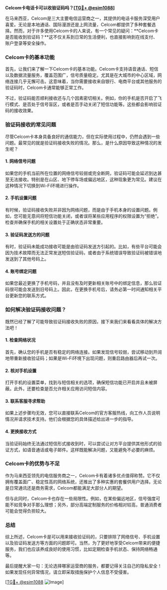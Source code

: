 **Celcom卡电话卡可以收验证码吗？[[TG💪+ @esim1088](https://t.me/s/esim1088)]**

在马来西亚，Celcom是三大主要电信运营商之一，其提供的电话卡服务深受用户喜爱。无论是本地通话、国际漫游还是上网流量，Celcom都提供了多种套餐选择。然而，对于许多使用Celcom卡的人来说，有一个常见的疑问：**Celcom卡是否能收到验证码？**这不仅关系到日常的生活便利，也直接影响到在线支付、账户登录等安全操作。

### Celcom卡的基本功能

首先，让我们来了解一下Celcom卡的基本功能。Celcom卡支持语音通话、短信以及数据流量服务，覆盖范围广，信号质量稳定。尤其是在大城市的中心区域，网络连接几乎无懈可击。这意味着，当你需要接收来自银行、电商平台或其他服务的验证码时，Celcom卡通常能够正常工作。

不过，验证码能否顺利接收还与几个因素密切相关。例如，你的手机是否开启了飞行模式、是否处于信号盲区，或者是否手动关闭了短信功能等。这些都会影响验证码的接收效果。

### 验证码接收的常见问题

尽管Celcom卡本身具备良好的通信能力，但在实际使用过程中，仍然会遇到一些问题。最常见的就是验证码接收失败的情况。那么，是什么原因导致这种情况的发生呢？

#### 1. 网络信号问题
如果您的手机当前所在位置的网络信号较弱或完全断网，验证码可能会延迟到达甚至无法接收。特别是在山区、地下停车场或偏远地区，这种现象更为常见。建议在这种情况下切换到Wi-Fi环境进行操作。

#### 2. 手机设置问题
有时候，验证码接收失败并非因为网络问题，而是由于手机本身的设置问题。例如，您可能无意间将短信功能关闭，或者误将某些应用程序的权限设置为“拒绝”。检查并确保手机的相关设置处于正确状态非常重要。

#### 3. 验证码发送方的问题
有时，验证码未能成功接收可能是由验证码发送方引起的。比如，有些平台可能会因为技术故障而无法正常发送短信验证码，或者由于系统错误导致验证码被错误地发送到了其他号码上。

#### 4. 账号绑定问题
如果您最近更换了手机号码，并且没有及时更新相关账号中的绑定信息，那么验证码很可能会发送到旧号码上。因此，在更换手机号后，请务必第一时间通知相关平台更新您的联系方式。

### 如何解决验证码接收问题？

既然已经了解了可能导致验证码接收失败的原因，接下来我们来看看具体的解决方法吧！

#### 1. 检查网络状况
首先，确认您的手机是否有稳定的网络连接。如果发现信号较弱，尝试移动到开阔地带重新接收验证码；如果是Wi-Fi环境下出现问题，则重启路由器后再试一次。

#### 2. 核对手机设置
打开手机的设置菜单，找到与短信相关的选项，确保短信功能已开启并且未被屏蔽。此外，还要检查是否允许相关应用访问短信内容。

#### 3. 联系客服寻求帮助
如果上述步骤均无效，您可以直接联系Celcom的官方客服热线，向工作人员说明情况并请求技术支持。他们会根据您的具体描述给出进一步的指导。

#### 4. 更换接收方式
当验证码始终无法通过短信形式接收到时，可以尝试让对方平台提供其他形式的验证方式，如语音通话或电子邮件。这样既能解决问题，又能避免不必要的麻烦。

### Celcom卡的优势与不足

作为马来西亚领先的电信服务商之一，Celcom卡有着诸多优点值得称赞。它不仅拥有覆盖面广、稳定性高的网络系统，还推出了多种实惠的套餐供用户选择。无论是日常通讯还是商务需求，Celcom都能满足大部分人的期望。

但与此同时，Celcom卡也存在一些局限性。例如，在某些偏远地区，信号强度可能不如竞争对手那么理想；另外，部分高端定制服务的价格相对较高，普通消费者可能会觉得负担较大。

### 总结

综上所述，Celcom卡是可以用来接收验证码的，只要排除了网络信号、手机设置以及验证码发送方等方面的问题即可。当然，为了更好地享受Celcom带来的便捷服务，我们也应该养成良好的使用习惯，比如定期检查手机状态、保持网络畅通等。

最后提醒大家一句：无论选择哪家运营商的服务，都要记得关注自己的隐私安全！如果发现任何异常情况，请立即采取措施保护个人信息不受侵害。

[[TG💪+ @esim1088](https://t.me/s/esim1088) ![Image](https://i.postimg.cc/4NQfJmqS/Snipaste-2025-05-13-00-14-12.png)]